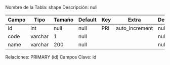 
  Nombre de la Tabla: shape
  Descripción: null

| Campo          | Tipo | Tamaño    |  Default    | Key | Extra | Description | 
|----------------|------|-----------|-------------|-----|-------|-------------|
|id| int| null |null | PRI | auto_increment| null |
|code| varchar| 1 |null |  | | null |
|name| varchar| 200 |null |  | | null |

Relaciones:  PRIMARY (id) 
Campos Clave: id
